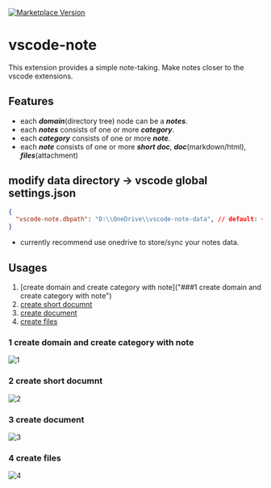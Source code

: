 [![Marketplace Version](https://vsmarketplacebadge.apphb.com/version/shinhwagk.vscode-note.svg)](https://marketplace.visualstudio.com/items?itemName=shinhwagk.vscode-note)

# vscode-note

This extension provides a simple note-taking. Make notes closer to the vscode extensions.

## Features

-   each **_domain_**(directory tree) node can be a **_notes_**.
-   each **_notes_** consists of one or more **_category_**.
-   each **_category_** consists of one or more **_note_**.
-   each **_note_** consists of one or more **_short doc_**, **_doc_**(markdown/html), **_files_**(attachment)

## modify data directory -> vscode global settings.json
```json
{
  "vscode-note.dbpath": "D:\\OneDrive\\vscode-note-data", // default: ~/vscode-note
}
```
-   currently recommend use onedrive to store/sync your notes data.


## Usages

1. [create domain and create category with note]("###1 create domain and create category with note")
2. [create short documnt](###2)
3. [create document](###3)
4. [create files](###4)

### 1 create domain and create category with note
![1](https://raw.githubusercontent.com/shinhwagk/vscode-note/vscode-note/images/1.gif)
### 2 create short documnt
![2](https://raw.githubusercontent.com/shinhwagk/vscode-note/vscode-note/images/2.gif)
### 3 create document
![3](https://raw.githubusercontent.com/shinhwagk/vscode-note/vscode-note/images/3.gif)
### 4 create files
![4](https://raw.githubusercontent.com/shinhwagk/vscode-note/vscode-note/images/4.gif)
